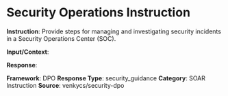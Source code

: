 # Security Operations Instruction

**Instruction**: Provide steps for managing and investigating security incidents in a Security Operations Center (SOC).

**Input/Context**: 

**Response**: 

**Framework**: DPO
**Response Type**: security_guidance
**Category**: SOAR Instruction
**Source**: venkycs/security-dpo
